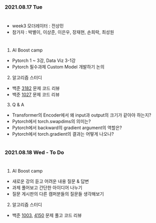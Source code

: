 ### 2021.08.17 Tue  

#
- week3 모더레이터 : 전상민
- 참가자 : 박별이, 이상준, 이은우, 장재현, 손희락, 최성원
#
1. AI Boost camp
- Pytorch 1 ~ 3강, Data Viz 3-1강
- Pytorch 필수과제 Custom Model 개발하기 논의

  
2. 알고리즘 스터디
- 백준 [3182](https://www.acmicpc.net/problem/3182) 문제 코드 리뷰  
- 백준 [1027](https://www.acmicpc.net/problem/1027) 문제 코드 리뷰

  
3. Q & A
- Transformer의 Encoder에서 왜 input과 output의 크기가 같아야 하는지?
- Pytorch에서 torch.swapdims의 의미는?
- Pytorch에서 backward의 gradient argument의 역할은?
- Pytorch에서 torch.gradient의 결과는 어떻게 나오나?  
  
#
### 2021.08.18 Wed - To Do 
#
1. AI Boost camp
- 새로운 강의 듣고 어려운 내용 질문 & 답변
- 과제 풀어보고 간단한 아이디어 나누기
- 질문 게시판의 다른 캠퍼분들의 질문들 생각해보기  


  
2. 알고리즘 스터디
- 백준 [1003](https://www.acmicpc.net/problem/1003), [4150](https://www.acmicpc.net/problem/4150) 문제 풀고 코드 리뷰
